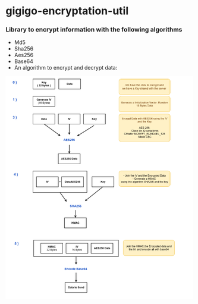 # gigigo-encryptation-util
### Library to encrypt information with the following algorithms
 * Md5
 * Sha256
 * Aes256
 * Base64
 * An algorithm to encrypt and decrypt data:
 
 ![GitHub Logo](/screen/EncryptionImageAlgorithm.png)
